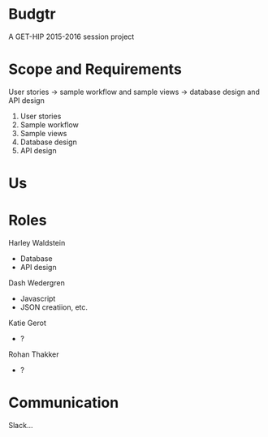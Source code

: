 # Budgtr
A GET-HIP 2015-2016 session project

# Scope and Requirements

User stories -> sample workflow and sample views -> database design and API design


1. User stories
2. Sample workflow
3. Sample views
4. Database design
5. API design


# Us


# Roles
Harley Waldstein
- Database
- API design

Dash Wedergren
- Javascript
- JSON creatiion, etc.

Katie Gerot
- ?

Rohan Thakker
- ?

# Communication
Slack...
